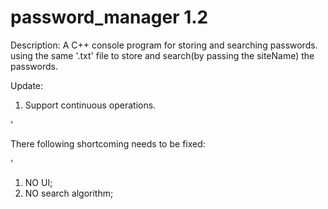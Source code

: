 # password_manager 1.2
 
 Description:
 A C++ console program for storing and searching passwords. 
 using the same '.txt' file to store and search(by passing the siteName) the passwords.   
  
 Update:
 1. Support continuous operations. 


'<p>There following shortcoming needs to be fixed: </p>'
1. NO UI;
2. NO search algorithm;


